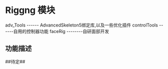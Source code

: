 # Riggng 模块
adv_Tools ------ AdvancedSkeleton5绑定库,以及一些优化插件
controlTools ------自用的控制器功能
faceRig --------自研面部开发

## 功能描述
##待定##
